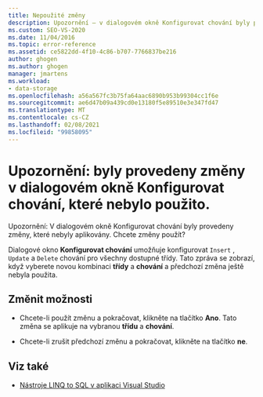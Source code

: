 ```yaml
---
title: Nepoužité změny
description: Upozornění – v dialogovém okně Konfigurovat chování byly provedeny změny, které nebyly aplikovány. Zobrazit informace o této zprávě návrháře sady Visual Studio O/R.
ms.custom: SEO-VS-2020
ms.date: 11/04/2016
ms.topic: error-reference
ms.assetid: ce5822dd-4f10-4c86-b707-7766837be216
author: ghogen
ms.author: ghogen
manager: jmartens
ms.workload:
- data-storage
ms.openlocfilehash: a56a567fc3b75fa64aac6890b953b99304cc1f6e
ms.sourcegitcommit: ae6d47b09a439cd0e13180f5e89510e3e347fd47
ms.translationtype: MT
ms.contentlocale: cs-CZ
ms.lasthandoff: 02/08/2021
ms.locfileid: "99858095"
---
```

# <a name="warning-changes-have-been-made-to-the-configure-behavior-dialog-box-that-have-not-been-applied"></a>Upozornění: byly provedeny změny v dialogovém okně Konfigurovat chování, které nebylo použito.

Upozornění: V dialogovém okně Konfigurovat chování byly provedeny změny, které nebyly aplikovány. Chcete změny použít?

Dialogové okno **Konfigurovat chování** umožňuje konfigurovat `Insert` , `Update` a `Delete` chování pro všechny dostupné třídy. Tato zpráva se zobrazí, když vyberete novou kombinaci **třídy** a **chování** a předchozí změna ještě nebyla použita.

## <a name="change-options"></a>Změnit možnosti

- Chcete-li použít změnu a pokračovat, klikněte na tlačítko **Ano**. Tato změna se aplikuje na vybranou **třídu** a **chování**.

- Chcete-li zrušit předchozí změnu a pokračovat, klikněte na tlačítko **ne**.

## <a name="see-also"></a>Viz také

- [Nástroje LINQ to SQL v aplikaci Visual Studio](../data-tools/linq-to-sql-tools-in-visual-studio2.md)